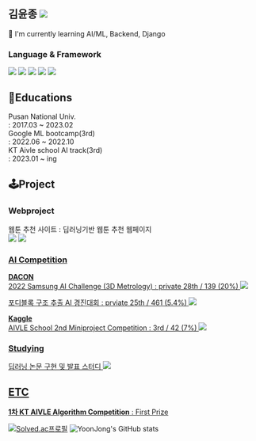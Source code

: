 김윤종 <a href="https://americanoisice.tistory.com/" target="_blank"><img src="https://img.shields.io/badge/americanoisice-20C997?style=flat&logo=Tistory&logoColor=6f4f28"/></a>
---
🐧 I'm currently learning AI/ML, Backend, Django
### Language & Framework
<img src="https://img.shields.io/badge/Python-3776AB?style=flat&logo=Python&logoColor=white"/> <img src="https://img.shields.io/badge/C++-00599C?style=flat&logo=C%2B%2B&logoColor=white"/> <img src="https://img.shields.io/badge/Django-092E20?style=flat&logo=Django&logoColor=white"/> <img src="https://img.shields.io/badge/PyTorch-EE4C2C?style=flat&logo=PyTorch&logoColor=white"/> <img src="https://img.shields.io/badge/docker-2496ED?style=flat&logo=Docker&logoColor=white"/>
## 🏫Educations
Pusan National Univ.
<br>: 2017.03 ~ 2023.02
<br>Google ML bootcamp(3rd)
<br>: 2022.06 ~ 2022.10
<br>KT Aivle school AI track(3rd)
<br>: 2023.01 ~ ing
## 🕹️Project
### Webproject
웹툰 추천 사이트 : 딥러닝기반 웹툰 추천 웹페이지
<br> <a href="https://github.com/kyj098707/recommendations_for_webtoons" target="_blank"><img src="https://img.shields.io/badge/깃헙 레포지토리-000000?style=flat&logo=Github&logoColor=6f4f28"/></a>
<a href="http://kt-aivle.iptime.org:64000/series/service_test/" target="_blank"><img src="https://img.shields.io/badge/배포 사이트-20C997?style=flat&logoColor=6f4f28"/>
### AI Competition
**DACON**
<br>2022 Samsung AI Challenge (3D Metrology) : private 28th / 139 (20%)
<a href="https://dacon.io/competitions/official/235954/overview/description" target="_blank"><img src="https://img.shields.io/badge/데이콘 사이트-00599C?style=flat&logo=Dacon&logoColor=white"/> 

포디블록 구조 추출 AI 경진대회 : prviate 25th / 461 (5.4%)
<a href="https://dacon.io/competitions/official/236046/overview/description" target="_blank"><img src="https://img.shields.io/badge/데이콘 사이트-00599C?style=flat&logo=Dacon&logoColor=white"/> 
 
 **Kaggle**
<br>AIVLE School 2nd Miniproject Competition : 3rd / 42 (7%)
<a href="https://www.kaggle.com/competitions/aivle3mini2/" target="_blank"><img src="https://img.shields.io/badge/캐글 사이트-00599C?style=flat&logo=Kaggle&logoColor=white"/> 

### Studying
딥러닝 논문 구현 및 발표 스터디
<a href="https://www.notion.so/gkswns3708/AI-DL-Study-e5cc40f62b86422b9967e48d246aba88" target="_blank"><img src="https://img.shields.io/badge/STUDY-000000?style=flat&logo=Notion&logoColor=white"/> 

## ETC
**1차 KT AIVLE Algorithm Competition** : First Prize


[![Solved.ac프로필](http://mazassumnida.wtf/api/v2/generate_badge?boj=americanoisice)](https://solved.ac/americanoisice)
![YoonJong's GitHub stats](https://github-readme-stats.vercel.app/api?username=kyj098707&theme=vue&show_icons=true)

